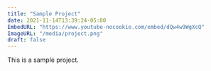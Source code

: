 ```yaml
---
title: "Sample Project"
date: 2021-11-14T13:39:24-05:00
EmbedURL: "https://www.youtube-nocookie.com/embed/dQw4w9WgXcQ"
ImageURL: "/media/project.png"
draft: false
---
```


This is a sample project.
